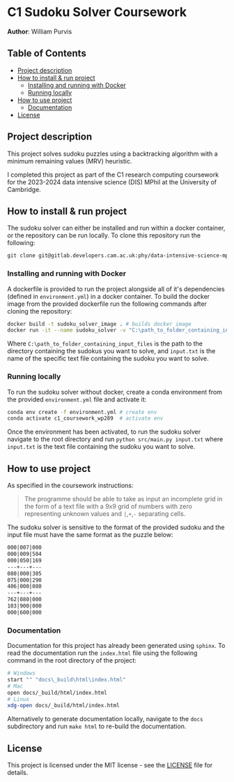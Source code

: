 <!-- omit in toc -->
# C1 Sudoku Solver Coursework

**Author**: William Purvis

<!-- omit in toc -->
## Table of Contents
- [Project description](#project-description)
- [How to install \& run project](#how-to-install--run-project)
  - [Installing and running with Docker](#installing-and-running-with-docker)
  - [Running locally](#running-locally)
- [How to use project](#how-to-use-project)
  - [Documentation](#documentation)
- [License](#license)

## Project description

This project solves sudoku puzzles using a backtracking algorithm with a minimum remaining values (MRV) heuristic.

I completed this project as part of the C1 research computing coursework for the 2023-2024 data intensive science (DIS) MPhil at the University of Cambridge.

## How to install & run project

The sudoku solver can either be installed and run within a docker container, or the repository can be run locally. To clone this repository run the following:

```txt
git clone git@gitlab.developers.cam.ac.uk:phy/data-intensive-science-mphil/c1_assessment/wp289.git
```

### Installing and running with Docker

A dockerfile is provided to run the project alongside all of it's dependencies (defined in `environment.yml`) in a docker container. To build the docker image from the provided dockerfile run the following commands after cloning the repository:

```bash
docker build -t sudoku_solver_image . # builds docker image
docker run -it --name sudoku_solver -v "C:\path_to_folder_containing_input_files:/usr/src/app/data" sudoku_solver src/main.py /usr/src/app/data/input.txt
```

Where `C:\path_to_folder_containing_input_files` is the path to the directory containing the sudokus you want to solve, and `input.txt` is the name of the specific text file containing the sudoku you want to solve.

### Running locally

To run the sudoku solver without docker, create a conda environment from the provided `environment.yml` file and activate it:

```bash
conda env create -f environment.yml # create env
conda activate c1_coursework_wp289  # activate env
```

Once the environment has been activated, to run the sudoku solver navigate to the root directory and run `python src/main.py input.txt` where `input.txt` is the text file containing the sudoku you want to solve.

## How to use project

As specified in the coursework instructions:

> The programme should be able to take as input an incomplete grid in the form of a text file with a 9x9 grid of numbers with zero representing unknown values and `|`,`+`,`-` separating cells.

The sudoku solver is sensitive to the format of the provided sudoku and the input file must have the same format as the puzzle below:

```txt
000|007|000
000|009|504
000|050|169
---+---+---
080|000|305
075|000|290
406|000|080
---+---+---
762|080|000
103|900|000
000|600|000
```

### Documentation

Documentation for this project has already been generated using `sphinx`. To read the documentation run the `index.html` file using the following command in the root directory of the project:

```bash
# Windows
start "" "docs\_build\html\index.html"
# Mac
open docs/_build/html/index.html
# Linux
xdg-open docs/_build/html/index.html
```

Alternatively to generate documentation locally, navigate to the `docs` subdirectory and run `make html` to re-build the documentation.

## License

This project is licensed under the MIT license - see the [LICENSE](license.txt)
file for details.
